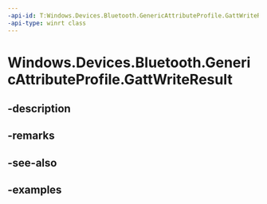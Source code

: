 ```yaml
---
-api-id: T:Windows.Devices.Bluetooth.GenericAttributeProfile.GattWriteResult
-api-type: winrt class
---
```


<!-- Class syntax.
public class GattWriteResult 
-->

# Windows.Devices.Bluetooth.GenericAttributeProfile.GattWriteResult

## -description

## -remarks

## -see-also

## -examples

